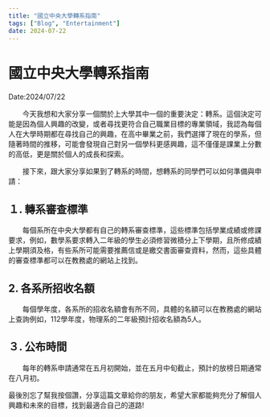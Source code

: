 ```yaml
---
title: "國立中央大學轉系指南"
tags: ["Blog", "Entertainment"]
date: 2024-07-22　　
---
```

# 國立中央大學轉系指南

Date:2024/07/22　　

　　今天我想和大家分享一個關於上大學其中一個的重要決定：轉系。這個決定可能是因為個人興趣的改變，或者尋找更符合自己職業目標的專業領域，我認為每個人在大學時期都在尋找自己的興趣，在高中畢業之前，我們選擇了現在的學系，但隨著時間的推移，可能會發現自己對另一個學科更感興趣，這不僅僅是課業上分數的高低，更是關於個人的成長和探索。



　　接下來，跟大家分享如果到了轉系的時間，想轉系的同學們可以如何準備與申請：

## １. 轉系審查標準

　　每個系所在中央大學都有自己的轉系審查標準，這些標準包括學業成績或修課要求，例如，數學系要求轉入二年級的學生必須修習微積分上下學期，且所修成績上學期須及格，有些系所可能需要推薦信或是繳交書面審查資料，然而，這些具體的審查標準都可以在教務處的網站上找到。



## 2. 各系所招收名額

　　每個學年度，各系所的招收名額會有所不同，具體的名額可以在教務處的網站上查詢例如，112學年度，物理系的二年級預計招收名額為5人。


## ３. 公布時間

　　每年的轉系申請通常在五月初開始，並在五月中旬截止，預計的放榜日期通常在八月初。



最後別忘了幫我按個讚，分享這篇文章給你的朋友，希望大家都能夠充分了解個人興趣和未來的目標，找到最適合自己的道路!

